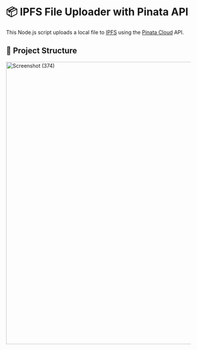 # 📦 IPFS File Uploader with Pinata API

This Node.js script uploads a local file to [IPFS](https://ipfs.io/) using the [Pinata Cloud](https://www.pinata.cloud/) API.

## 📁 Project Structure

<img width="1366" height="768" alt="Screenshot (374)" src="https://github.com/user-attachments/assets/65b84bc5-8603-4287-bf54-1b68df766406" />
